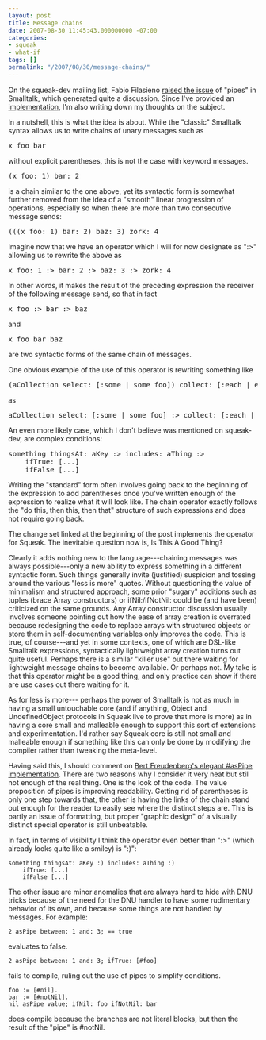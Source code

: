 ```yaml
---
layout: post
title: Message chains
date: 2007-08-30 11:45:43.000000000 -07:00
categories:
- squeak
- what-if
tags: []
permalink: "/2007/08/30/message-chains/"
---
```

<p>On the squeak-dev mailing list, Fabio Filasieno <a href="http://lists.squeakfoundation.org/pipermail/squeak-dev/2007-August/119717.html">raised the issue</a> of "pipes" in Smalltalk, which generated quite a discussion. Since I've provided an <a href="http://blog.3plus4.org/wp-content/uploads/2007/08/pipe1.zip" title="pipe1.zip">implementation</a>, I'm also writing down my thoughts on the subject.</p>
<p>In a nutshell, this is what the idea is about. While the "classic" Smalltalk syntax allows us to write chains of unary messages such as</p>
<pre class="smalltalk">
x foo bar
</pre>
<p>without explicit parentheses, this is not the case with keyword messages.</p>
<pre class="smalltalk">
(x foo: 1) bar: 2
</pre>
<p>is a chain similar to the one above, yet its syntactic form is somewhat further removed from the idea of a "smooth" linear progression of operations, especially so when there are more than two consecutive message sends:</p>
<pre class="smalltalk">
(((x foo: 1) bar: 2) baz: 3) zork: 4
</pre>
<p>Imagine now that we have an operator which I will for now designate as ":>" allowing us to rewrite the above as</p>
<pre class="smalltalk">
x foo: 1 :> bar: 2 :> baz: 3 :> zork: 4
</pre>
<p>In other words, it makes the result of the preceding expression the receiver of the following message send, so that in fact</p>
<pre class="smalltalk">
x foo :> bar :> baz
</pre>
<p>and </p>
<pre class="smalltalk">
x foo bar baz
</pre>
<p>are two syntactic forms of the same chain of messages.</p>
<p>One obvious example of the use of this operator is rewriting something like</p>
<pre class="smalltalk">
(aCollection select: [:some | some foo]) collect: [:each | each bar]
</pre>
<p>as</p>
<pre class="smalltalk">
aCollection select: [:some | some foo] :> collect: [:each | each bar]
</pre>
<p>An even more likely case, which I don't believe was mentioned on squeak-dev, are complex conditions:</p>
<pre class="smalltalk">
something thingsAt: aKey :> includes: aThing :> 
    ifTrue: [...]
    ifFalse [...]
</pre>
<p>Writing the "standard" form often involves going back to the beginning of the expression to add parentheses once you've written enough of the expression to realize what it will look like. The chain operator exactly follows the "do this, then this, then that" structure of such expressions and does not require going back.</p>
<p>The change set linked at the beginning of the post implements the operator for Squeak. The inevitable question now is, Is This A Good Thing?</p>
<p>Clearly it adds nothing new to the language---chaining messages was always possible---only a new ability to express something in a different syntactic form. Such things generally invite (justified) suspicion and tossing around the various "less is more" quotes. Without questioning the value of minimalism and structured approach, some prior "sugary" additions such as tuples (brace Array constructors) or ifNil:/ifNotNil: could be (and have been) criticized on the same grounds. Any Array constructor discussion usually involves someone pointing out how the ease of array creation is overrated because redesigning the code to replace arrays with structured objects or store them in self-documenting variables only improves the code. This is true, of course---and yet in some contexts, one of which are DSL-like Smalltalk expressions, syntactically lightweight array creation turns out quite useful. Perhaps there is a similar "killer use" out there waiting for lightweight message chains to become available. Or perhaps not. My take is that this operator <em>might</em> be a good thing, and only practice can show if there are use cases out there waiting for it.</p>
<p>As for less is more---
perhaps the power of Smalltalk is not as much in having a small untouchable core (and if anything, Object and UndefinedObject protocols in Squeak live to prove that more is more) as in having a core small and malleable enough to support this sort of extensions and experimentation. I'd rather say Squeak core is still not small and malleable enough if something like this can only be done by modifying the compiler rather than tweaking the meta-level.

Having said this, I should comment on [Bert Freudenberg's elegant #asPipe implementation](http://lists.squeakfoundation.org/pipermail/squeak-dev/2007-August/119787.html). There are two reasons why I consider it very neat but still not enough of the real thing. One is the look of the code. The value proposition of pipes is improving readability. Getting rid of parentheses is only one step towards that, the other is having the links of the chain stand out enough for the reader to easily see where the distinct steps are. This is partly an issue of formatting, but proper "graphic design" of a visually distinct special operator is still unbeatable.

In fact, in terms of visibility I think the operator even better than ":\>" (which already looks quite like a smiley) is ":)":

```
something thingsAt: aKey :) includes: aThing :)
    ifTrue: [...]
    ifFalse [...]
```

The other issue are minor anomalies that are always hard to hide with DNU tricks because of the need for the DNU handler to have some rudimentary behavior of its own, and because some things are not handled by messages. For example:

```
2 asPipe between: 1 and: 3; == true
```

evaluates to false.

```
2 asPipe between: 1 and: 3; ifTrue: [#foo]
```

fails to compile, ruling out the use of pipes to simplify conditions.

```
foo := [#nil].
bar := [#notNil].
nil asPipe value; ifNil: foo ifNotNil: bar
```

does compile because the branches are not literal blocks, but then the result of the "pipe" is #notNil.

